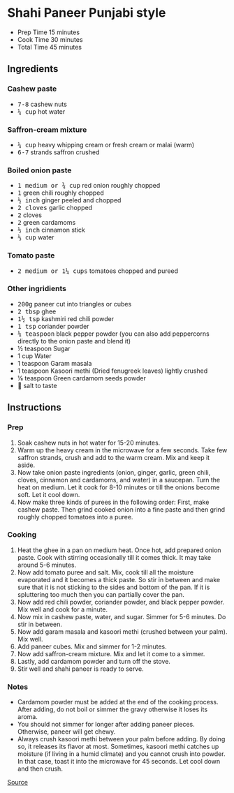 # Shahi Paneer Punjabi style

* Prep Time 15 minutes
* Cook Time 30 minutes
* Total Time 45 minutes

## Ingredients

### Cashew paste

* <samp>7-8</samp> cashew nuts
* <samp>¼ cup</samp> hot water

### Saffron-cream mixture

* <samp>¼ cup</samp> heavy whipping cream or fresh cream or malai (warm)
* <samp>6-7</samp> strands saffron crushed

### Boiled onion paste

* <samp>1 medium or ¾ cup</samp> red onion roughly chopped
* <samp>1</samp> green chili roughly chopped
* <samp>½ inch</samp> ginger peeled and chopped
* <samp>2 cloves</samp> garlic chopped
* <samp>2</samp> cloves
* <samp>2</samp> green cardamoms
* <samp>½ inch</samp> cinnamon stick
* <samp>⅓ cup</samp> water

### Tomato paste

* <samp>2 medium or 1¼ cups</samp> tomatoes chopped and pureed

### Other ingridients

* <samp>200g</samp> paneer cut into triangles or cubes
* <samp>2 tbsp</samp> ghee
* <samp>1½ tsp</samp> kashmiri red chili powder
* <samp>1 tsp</samp> coriander powder
* <samp>⅛ teaspoon</samp> black pepper powder (you can also add peppercorns directly to the onion paste and blend it)
* ½ teaspoon Sugar
* 1 cup Water
* 1 teaspoon Garam masala
* 1 teaspoon Kasoori methi (Dried fenugreek leaves) lightly crushed
* ⅛ teaspoon Green cardamom seeds powder
* 🧂 salt to taste

## Instructions

### Prep

1. Soak cashew nuts in hot water for 15-20 minutes.
1. Warm up the heavy cream in the microwave for a few seconds. Take few saffron strands, crush and add to the warm cream. Mix and keep it aside.
1. Now take onion paste ingredients (onion, ginger, garlic, green chili, cloves, cinnamon and cardamoms, and water) in a saucepan. Turn the heat on medium. Let it cook for 8-10 minutes or till the onions become soft. Let it cool down.
1. Now make three kinds of purees in the following order: First, make cashew paste. Then grind cooked onion into a fine paste and then grind roughly chopped tomatoes into a puree.

### Cooking

1. Heat the ghee in a pan on medium heat. Once hot, add prepared onion paste. Cook with stirring occasionally till it comes thick. It may take around 5-6 minutes.
1. Now add tomato puree and salt. Mix, cook till all the moisture evaporated and it becomes a thick paste. So stir in between and make sure that it is not sticking to the sides and bottom of the pan. If it is spluttering too much then you can partially cover the pan.
1. Now add red chili powder, coriander powder, and black pepper powder. Mix well and cook for a minute.
1. Now mix in cashew paste, water, and sugar. Simmer for 5-6 minutes. Do stir in between.
1. Now add garam masala and kasoori methi (crushed between your palm). Mix well.
1. Add paneer cubes. Mix and simmer for 1-2 minutes.
1. Now add saffron-cream mixture. Mix and let it come to a simmer.
1. Lastly, add cardamom powder and turn off the stove.
1. Stir well and shahi paneer is ready to serve.

### Notes

* Cardamom powder must be added at the end of the cooking process. After adding, do not boil or simmer the gravy otherwise it loses its aroma.
* You should not simmer for longer after adding paneer pieces. Otherwise, paneer will get chewy.
* Always crush kasoori methi between your palm before adding. By doing so, it releases its flavor at most. Sometimes, kasoori methi catches up moisture (if living in a humid climate) and you cannot crush into powder. In that case, toast it into the microwave for 45 seconds. Let cool down and then crush.

[Source](https://www.spiceupthecurry.com/shahi-paneer-recipe-restaurant-style/)
